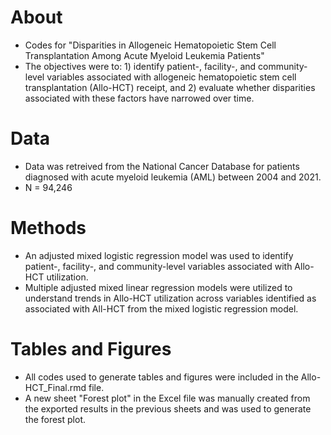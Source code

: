 # About
* Codes for "Disparities in Allogeneic Hematopoietic Stem Cell Transplantation Among Acute Myeloid Leukemia Patients"
* The objectives were to: 1) identify patient-, facility-, and community-level variables associated with allogeneic hematopoietic stem cell transplantation (Allo-HCT) receipt, and 2) evaluate whether disparities associated with these factors have narrowed over time.
# Data

* Data was retreived from the National Cancer Database for patients diagnosed with acute myeloid leukemia (AML) between 2004 and 2021.
* N = 94,246
  
# Methods
* An adjusted mixed logistic regression model was used to identify patient-, facility-, and community-level variables associated with Allo-HCT utilization.
* Multiple adjusted mixed linear regression models were utilized to understand trends in Allo-HCT utilization across variables identified as associated with All-HCT from the mixed logistic regression model.

# Tables and Figures
* All codes used to generate tables and figures were included in the Allo-HCT_Final.rmd file.
* A new sheet "Forest plot" in the Excel file was manually created from the exported results in the previous sheets and was used to generate the forest plot.
